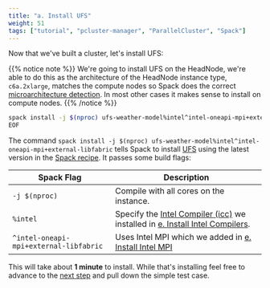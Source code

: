 ```yaml
---
title: "a. Install UFS"
weight: 51
tags: ["tutorial", "pcluster-manager", "ParallelCluster", "Spack"]
---
```


Now that we've built a cluster, let's install UFS:

{{% notice note %}}
We're going to install UFS on the HeadNode, we're able to do this as the architecture of the HeadNode instance type, `c6a.2xlarge`, matches the compute nodes so Spack does the correct [microarchitecture detection](https://spack.readthedocs.io/en/latest/basic_usage.html#support-for-specific-microarchitectures). In most other cases it makes sense to install on compute nodes.
{{% /notice %}}

```bash
spack install -j $(nproc) ufs-weather-model%intel^intel-oneapi-mpi+external-libfabric
EOF
```

The command `spack install -j $(nproc) ufs-weather-model%intel^intel-oneapi-mpi+external-libfabric` tells Spack to install [UFS](https://spack.readthedocs.io/en/latest/package_list.html#ufs-weather-model) using the latest version in the [Spack recipe](https://github.com/spack/spack/blob/develop/var/spack/repos/builtin/packages/ufs-weather-model/package.py). It passes some build flags:

| **Spack Flag**   | **Description** |
| ----------- | ----------- |
| `-j $(nproc)`     | Compile with all cores on the instance.   |
| `%intel`     | Specify the [Intel Compiler (icc)](https://spack.readthedocs.io/en/latest/package_list.html#intel-oneapi-compilers) we installed in [e. Install Intel Compilers](/02-cluster/06-install-intel-compilers.html#intel_compilers). |
| `^intel-oneapi-mpi+external-libfabric`  | Uses Intel MPI which we added in [e. Install Intel MPI](/02-cluster/06-install-intel-compilers.html#intel_mpi)

This will take about **1 minute** to install. While that's installing feel free to advance to the [next step](/05-ufs/02-simple-test.html) and pull down the simple test case.

